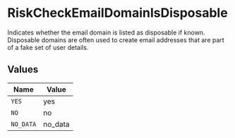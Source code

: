 # RiskCheckEmailDomainIsDisposable

Indicates whether the email domain is listed as disposable if known. Disposable domains are often used to create email addresses that are part of a fake set of user details.


## Values

| Name      | Value     |
| --------- | --------- |
| `YES`     | yes       |
| `NO`      | no        |
| `NO_DATA` | no_data   |